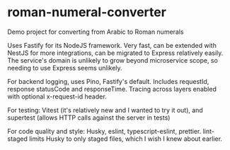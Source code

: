# roman-numeral-converter
Demo project for converting from Arabic to Roman numerals

Uses Fastify for its NodeJS framework.  Very fast, can be extended with NestJS for more integrations, can be migrated to Express relatively easily.  The service's domain is unlikely to grow beyond microservice scope, so needing to use Express seems unlikely.

For backend logging, uses Pino, Fastify's default.  Includes requestId, response statusCode and responseTime.  Tracing across layers enabled with optional x-request-id header.

For testing: Vitest (it's relatively new and I wanted to try it out), and supertest (allows HTTP calls against the server in tests)

For code quality and style: Husky, eslint, typescript-eslint, prettier.  lint-staged limits Husky to only staged files, which I wish I knew about earlier.